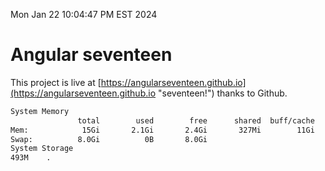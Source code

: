 Mon Jan 22 10:04:47 PM EST 2024

# Angular seventeen


This project is live at [https://angularseventeen.github.io](https://angularseventeen.github.io "seventeen!") thanks to Github.

```bash
System Memory
               total        used        free      shared  buff/cache   available
Mem:            15Gi       2.1Gi       2.4Gi       327Mi        11Gi        13Gi
Swap:          8.0Gi          0B       8.0Gi
System Storage
493M	.
```
```bash
